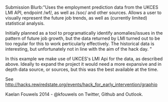 Submission Blurb:"Uses the employment prediction data from the UKCES LMI API, endpoint /wf/, as well as /soc/ and other sources. Allows a user to visually represent the future job trends, as well as (currently limited) statistical analysis.

Initially planned as a tool to programatically identify anomalies/issues in the pattern of future job growth, but the data returned by LMI turned out to be too regular for this to work perticularly effectively. The historical data is interesting, but unfortunately not in line with the aim of the hack day. "

In this example we make use of UKCES's LMI Api for the data, as described above. Ideally to expand the project it would need a more expansive and in depth data source, or sources, but this was the best available at the time.

See http://hacks.rewiredstate.org/events/hack_for_early_intervention/graphio

Kaelan Fouwels 2014 - @kfouwels on Twitter, Github and Outlook.
